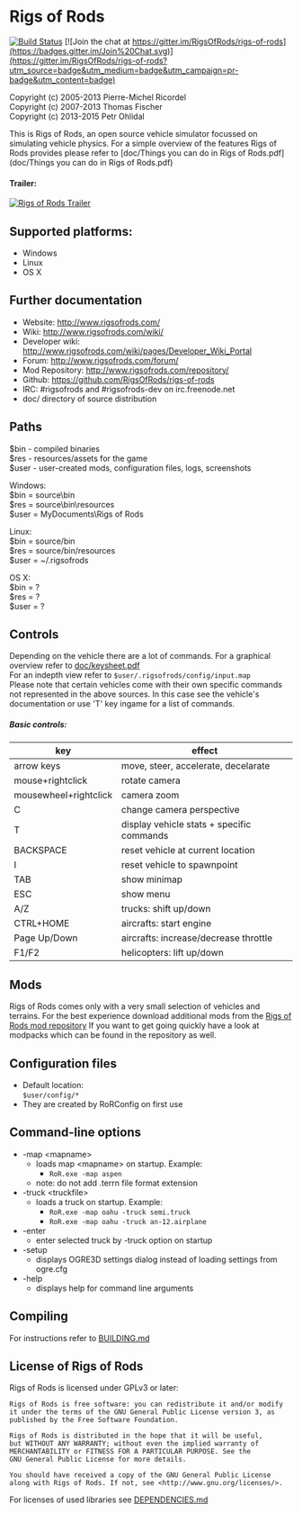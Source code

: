 # Rigs of Rods 

[![Build Status](https://travis-ci.org/Hiradur/rigs-of-rods.png?branch=master)](https://travis-ci.org/Hiradur/rigs-of-rods)
[![Join the chat at https://gitter.im/RigsOfRods/rigs-of-rods](https://badges.gitter.im/Join%20Chat.svg)](https://gitter.im/RigsOfRods/rigs-of-rods?utm_source=badge&utm_medium=badge&utm_campaign=pr-badge&utm_content=badge)

Copyright (c) 2005-2013 Pierre-Michel Ricordel  
Copyright (c) 2007-2013 Thomas Fischer  
Copyright (c) 2013-2015 Petr Ohlidal  

This is Rigs of Rods, an open source vehicle simulator focussed on simulating vehicle physics.
For a simple overview of the features Rigs of Rods provides please refer to [doc/Things you can do in Rigs of Rods.pdf](doc/Things you can do in Rigs of Rods.pdf)  

#### Trailer:

[![Rigs of Rods Trailer](http://img.youtube.com/vi/3A6OHnAD_Pc/0.jpg)](http://www.youtube.com/watch?v=3A6OHnAD_Pc)

## Supported platforms:
* Windows
* Linux
* OS X


## Further documentation
* Website: http://www.rigsofrods.com/
* Wiki: http://www.rigsofrods.com/wiki/
* Developer wiki: http://www.rigsofrods.com/wiki/pages/Developer_Wiki_Portal
* Forum: http://www.rigsofrods.com/forum/
* Mod Repository: http://www.rigsofrods.com/repository/
* Github: https://github.com/RigsOfRods/rigs-of-rods
* IRC: #rigsofrods and #rigsofrods-dev on irc.freenode.net
* doc/ directory of source distribution


## Paths
$bin  - compiled binaries  
$res  - resources/assets for the game  
$user - user-created mods, configuration files, logs, screenshots  

Windows:  
$bin   = source\bin  
$res   = source\bin\resources  
$user  = MyDocuments\Rigs of Rods  

Linux:  
$bin    = source/bin  
$res    = source/bin/resources  
$user   = ~/.rigsofrods  

OS X:  
$bin    = ?  
$res    = ?  
$user  = ? 


## Controls
Depending on the vehicle there are a lot of commands. For a graphical overview refer to [doc/keysheet.pdf](doc/keysheet.pdf)  
For an indepth view refer to ``` $user/.rigsofrods/config/input.map ```  
Please note that certain vehicles come with their own specific commands not represented in the above sources. In this case see the vehicle's documentation or use 'T' key ingame for a list of commands.

##### Basic controls:  

| key                            | effect                                               |
|--------------------------------|------------------------------------------------------|
| arrow keys                     | move, steer, accelerate, decelarate                  |
| mouse+rightclick               | rotate camera                                        |
| mousewheel+rightclick          | camera zoom                                          |
| C                              | change camera perspective                            |
| T                              | display vehicle stats + specific commands            |
| BACKSPACE                      | reset vehicle at current location                    |
| I                              | reset vehicle to spawnpoint                          |
| TAB                            | show minimap                                         |
| ESC                            | show menu                                            |
| A/Z                            | trucks: shift up/down                                |
| CTRL+HOME                      | aircrafts: start engine                              |
| Page Up/Down                   | aircrafts: increase/decrease throttle                |
| F1/F2                          | helicopters: lift up/down                            |
 
 
## Mods
Rigs of Rods comes only with a very small selection of vehicles and terrains. For the best experience download additional mods from the [Rigs of Rods mod repository](http://www.rigsofrods.com/repository/)
If you want to get going quickly have a look at modpacks which can be found in the repository as well.


## Configuration files
- Default location:  
    ``` $user/config/* ```
- They are created by RoRConfig on first use


## Command-line options

* -map \<mapname\>
    * loads map \<mapname\> on startup. Example:
        * ``` RoR.exe -map aspen ```
    * note: do not add .terrn file format extension
* -truck \<truckfile\>
    * loads a truck on startup. Example: 
        * ``` RoR.exe -map oahu -truck semi.truck ```
        * ``` RoR.exe -map oahu -truck an-12.airplane ```
* -enter
    * enter selected truck by -truck option on startup
* -setup 
    * displays OGRE3D settings dialog instead of loading settings from ogre.cfg 
* -help
    * displays help for command line arguments

	
## Compiling
For instructions refer to [BUILDING.md](BUILDING.md)
	

## License of Rigs of Rods

Rigs of Rods is licensed under GPLv3 or later:
```
Rigs of Rods is free software: you can redistribute it and/or modify
it under the terms of the GNU General Public License version 3, as 
published by the Free Software Foundation.

Rigs of Rods is distributed in the hope that it will be useful,
but WITHOUT ANY WARRANTY; without even the implied warranty of
MERCHANTABILITY or FITNESS FOR A PARTICULAR PURPOSE. See the
GNU General Public License for more details.

You should have received a copy of the GNU General Public License
along with Rigs of Rods. If not, see <http://www.gnu.org/licenses/>.
```

For licenses of used libraries see [DEPENDENCIES.md](DEPENDENCIES.md)
